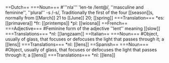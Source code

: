 ==Dutch==
===Noun===
#'''nla''' 'len-te /lent@/, ''masculine and feminine'', ''plural'' -s /-s/,  Traditionally the first of the four [[season]]s, normally from [[March]] 21 to [[June]] 20; [[spring]]
===Translation===
*es: [[primavera]]
*fr: [[printemps]]
*pl: [[wiosna]]
==French==
===Adjective===
#Feminine form of the adjective ''lent'' meaning [[slow]]
===Translations===
*nl: [[langzaam]] 
==Italian==
===Noun===
#Object, usually of glass, that focuses or defocuses the light that passes through it; a [[lens]]
===Translations===
*nl: [[lens]] 
==Spanish==
===Noun===
#Object, usually of glass, that focuses or defocuses the light that passes through it; a [[lens]]
===Translations===
*nl: [[lens]]
